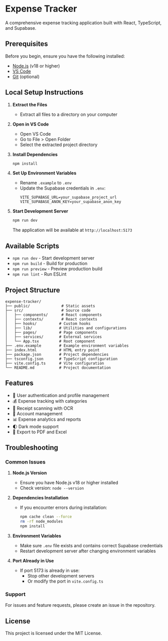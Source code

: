 # Expense Tracker

A comprehensive expense tracking application built with React, TypeScript, and Supabase.

## Prerequisites

Before you begin, ensure you have the following installed:

- [Node.js](https://nodejs.org/) (v18 or higher)
- [VS Code](https://code.visualstudio.com/)
- [Git](https://git-scm.com/) (optional)

## Local Setup Instructions

1. **Extract the Files**

   - Extract all files to a directory on your computer

2. **Open in VS Code**

   - Open VS Code
   - Go to File > Open Folder
   - Select the extracted project directory

3. **Install Dependencies**

   ```bash
   npm install
   ```

4. **Set Up Environment Variables**

   - Rename `.example` to `.env`
   - Update the Supabase credentials in `.env`:
     ```
     VITE_SUPABASE_URL=your_supabase_project_url
     VITE_SUPABASE_ANON_KEY=your_supabase_anon_key
     ```

5. **Start Development Server**
   ```bash
   npm run dev
   ```
   The application will be available at `http://localhost:5173`

## Available Scripts

- `npm run dev` - Start development server
- `npm run build` - Build for production
- `npm run preview` - Preview production build
- `npm run lint` - Run ESLint

## Project Structure

```
expense-tracker/
├── public/              # Static assets
├── src/                 # Source code
│   ├── components/      # React components
│   ├── contexts/        # React contexts
│   ├── hooks/          # Custom hooks
│   ├── lib/            # Utilities and configurations
│   ├── pages/          # Page components
│   ├── services/       # External services
│   └── App.tsx         # Root component
├── .env.example        # Example environment variables
├── index.html          # HTML entry point
├── package.json        # Project dependencies
├── tsconfig.json       # TypeScript configuration
├── vite.config.ts      # Vite configuration
└── README.md           # Project documentation
```

## Features

- 👤 User authentication and profile management
- 💰 Expense tracking with categories
- 📸 Receipt scanning with OCR
- 🏦 Account management
- 📊 Expense analytics and reports
- 🌓 Dark mode support
- 📑 Export to PDF and Excel

## Troubleshooting

### Common Issues

1. **Node.js Version**

   - Ensure you have Node.js v18 or higher installed
   - Check version: `node --version`

2. **Dependencies Installation**

   - If you encounter errors during installation:
     ```bash
     npm cache clean --force
     rm -rf node_modules
     npm install
     ```

3. **Environment Variables**

   - Make sure `.env` file exists and contains correct Supabase credentials
   - Restart development server after changing environment variables

4. **Port Already in Use**
   - If port 5173 is already in use:
     - Stop other development servers
     - Or modify the port in `vite.config.ts`

### Support

For issues and feature requests, please create an issue in the repository.

## License

This project is licensed under the MIT License.
